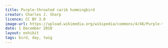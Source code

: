 ```yaml
---
title: Purple-throated carib hummingbird
creator: Charles J. Sharp
licence: CC BY 3.0
image-url: https://upload.wikimedia.org/wikipedia/commons/4/46/Purple-throated_carib_hummingbird_feeding.jpg
date: 1 December 2010
layout: exhibit
tags: bird, day, twig
---
```


